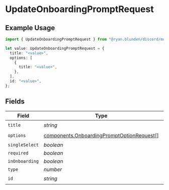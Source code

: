 # UpdateOnboardingPromptRequest

## Example Usage

```typescript
import { UpdateOnboardingPromptRequest } from "@ryan.blunden/discord/models/components";

let value: UpdateOnboardingPromptRequest = {
  title: "<value>",
  options: [
    {
      title: "<value>",
    },
  ],
  id: "<value>",
};
```

## Fields

| Field                                                                                                  | Type                                                                                                   | Required                                                                                               | Description                                                                                            |
| ------------------------------------------------------------------------------------------------------ | ------------------------------------------------------------------------------------------------------ | ------------------------------------------------------------------------------------------------------ | ------------------------------------------------------------------------------------------------------ |
| `title`                                                                                                | *string*                                                                                               | :heavy_check_mark:                                                                                     | N/A                                                                                                    |
| `options`                                                                                              | [components.OnboardingPromptOptionRequest](../../models/components/onboardingpromptoptionrequest.md)[] | :heavy_check_mark:                                                                                     | N/A                                                                                                    |
| `singleSelect`                                                                                         | *boolean*                                                                                              | :heavy_minus_sign:                                                                                     | N/A                                                                                                    |
| `required`                                                                                             | *boolean*                                                                                              | :heavy_minus_sign:                                                                                     | N/A                                                                                                    |
| `inOnboarding`                                                                                         | *boolean*                                                                                              | :heavy_minus_sign:                                                                                     | N/A                                                                                                    |
| `type`                                                                                                 | *number*                                                                                               | :heavy_minus_sign:                                                                                     | N/A                                                                                                    |
| `id`                                                                                                   | *string*                                                                                               | :heavy_check_mark:                                                                                     | N/A                                                                                                    |